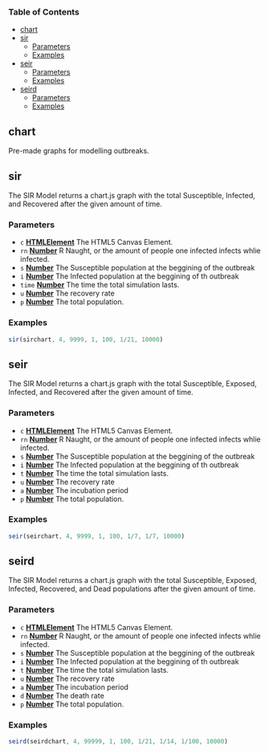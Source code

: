 <!-- Generated by documentation.js. Update this documentation by updating the source code. -->

### Table of Contents

-   [chart][1]
-   [sir][2]
    -   [Parameters][3]
    -   [Examples][4]
-   [seir][5]
    -   [Parameters][6]
    -   [Examples][7]
-   [seird][8]
    -   [Parameters][9]
    -   [Examples][10]

## chart

Pre-made graphs for modelling outbreaks.

## sir

The SIR Model returns a chart.js graph with the total Susceptible, Infected, and Recovered after the given amount of time.

### Parameters

-   `c` **[HTMLElement][11]** The HTML5 Canvas Element.
-   `rn` **[Number][12]** R Naught, or the amount of people one infected infects whlie infected.
-   `s` **[Number][12]** The Susceptible population at the beggining of the outbreak
-   `i` **[Number][12]** The Infected population at the beggining of th outbreak
-   `time` **[Number][12]** The time the total simulation lasts.
-   `u` **[Number][12]** The recovery rate
-   `p` **[Number][12]** The total population.

### Examples

```javascript
sir(sirchart, 4, 9999, 1, 100, 1/21, 10000)
```

## seir

The SIR Model returns a chart.js graph with the total Susceptible, Exposed, Infected, and Recovered after the given amount of time.

### Parameters

-   `c` **[HTMLElement][11]** The HTML5 Canvas Element.
-   `rn` **[Number][12]** R Naught, or the amount of people one infected infects whlie infected.
-   `s` **[Number][12]** The Susceptible population at the beggining of the outbreak
-   `i` **[Number][12]** The Infected population at the beggining of th outbreak
-   `t` **[Number][12]** The time the total simulation lasts.
-   `u` **[Number][12]** The recovery rate
-   `a` **[Number][12]** The incubation period
-   `p` **[Number][12]** The total population.

### Examples

```javascript
seir(seirchart, 4, 9999, 1, 100, 1/7, 1/7, 10000)
```

## seird

The SIR Model returns a chart.js graph with the total Susceptible, Exposed, Infected, Recovered, and Dead populations after the given amount of time.

### Parameters

-   `c` **[HTMLElement][11]** The HTML5 Canvas Element.
-   `rn` **[Number][12]** R Naught, or the amount of people one infected infects whlie infected.
-   `s` **[Number][12]** The Susceptible population at the beggining of the outbreak
-   `i` **[Number][12]** The Infected population at the beggining of th outbreak
-   `t` **[Number][12]** The time the total simulation lasts.
-   `u` **[Number][12]** The recovery rate
-   `a` **[Number][12]** The incubation period
-   `d` **[Number][12]** The death rate
-   `p` **[Number][12]** The total population.

### Examples

```javascript
seird(seirdchart, 4, 99999, 1, 100, 1/21, 1/14, 1/100, 10000)
```

[1]: #chart

[2]: #sir

[3]: #parameters

[4]: #examples

[5]: #seir

[6]: #parameters-1

[7]: #examples-1

[8]: #seird

[9]: #parameters-2

[10]: #examples-2

[11]: https://developer.mozilla.org/docs/Web/HTML/Element

[12]: https://developer.mozilla.org/docs/Web/JavaScript/Reference/Global_Objects/Number
